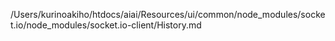 /Users/kurinoakiho/htdocs/aiai/Resources/ui/common/node_modules/socket.io/node_modules/socket.io-client/History.md